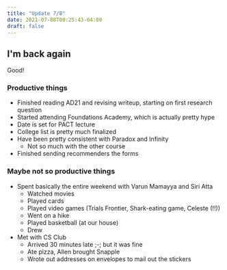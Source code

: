 ```yaml
---
title: "Update 7/8"
date: 2021-07-08T00:25:43-04:00
draft: false
---
```


## I'm back again

Good!

### Productive things

- Finished reading AD21 and revising writeup, starting on first research question
- Started attending Foundations Academy, which is actually pretty hype
- Date is set for PACT lecture
- College list is pretty much finalized
- Have been pretty consistent with Paradox and Infinity
    - Not so much with the other course
- Finished sending recommenders the forms

### Maybe not so productive things

- Spent basically the entire weekend with Varun Mamayya and Siri Atta
    - Watched movies
    - Played cards
    - Played video games (Trials Frontier, Shark-eating game, Celeste (!!))
    - Went on a hike
    - Played basketball (at our house)
    - Drew
- Met with CS Club
    - Arrived 30 minutes late ;-; but it was fine
    - Ate pizza, Allen brought Snapple
    - Wrote out addresses on envelopes to mail out the stickers